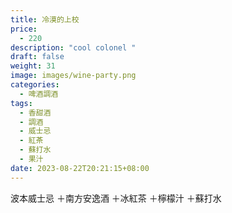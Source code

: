 ```yaml
---
title: 冷漠的上校
price:
  - 220
description: "cool colonel "
draft: false
weight: 31
image: images/wine-party.png
categories:
  - 啤酒調酒
tags:
  - 香甜酒
  - 調酒
  - 威士忌
  - 紅茶
  - 蘇打水
  - 果汁
date: 2023-08-22T20:21:15+08:00
---
```

波本威士忌 ＋南方安逸酒 ＋冰紅茶 ＋檸檬汁 ＋蘇打水